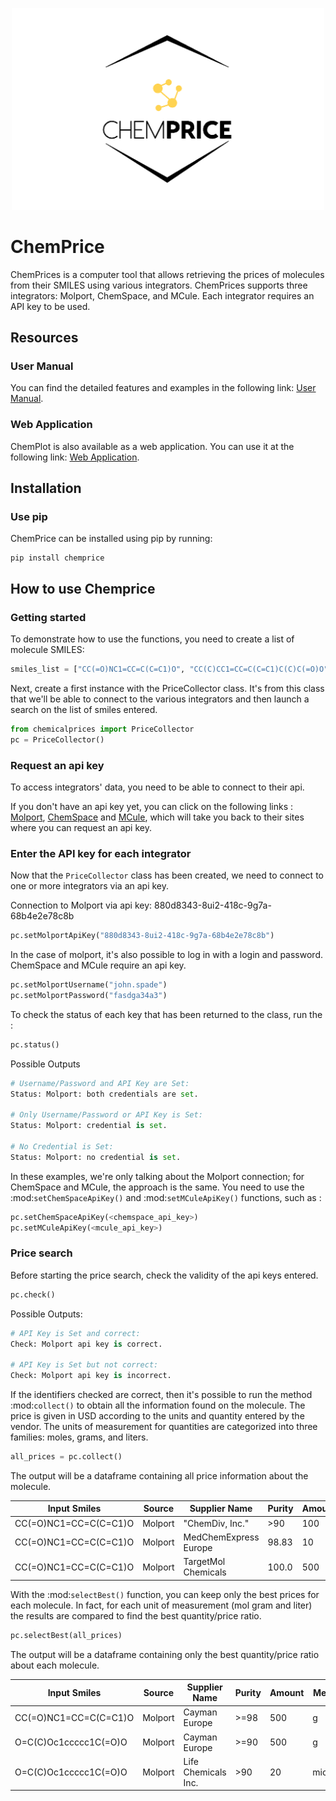 
<p align="center">
  <img src="logo/logo_chemprice_transparant.png" alt="Nom de l'image" width="500">
</p>

# ChemPrice

ChemPrices is a computer tool that allows retrieving the prices of molecules
from their SMILES using various integrators. ChemPrices supports three
integrators: Molport, ChemSpace, and MCule. Each integrator requires an API
key to be used.

## Resources

### User Manual

You can find the detailed features and examples in the following link: [User Manual](https://differ-chemprice.readthedocs-hosted.com/en/latest/).

### Web Application

ChemPlot is also available as a web application. You can use it at the following link: [Web Application](https://share.streamlit.io/bsaliou/chemprice-web/main/web_app_chemprice.py).

## Installation

### Use pip

ChemPrice can be installed using pip by
running:

    pip install chemprice

## How to use Chemprice

### Getting started

To demonstrate how to use the functions, you need to create a list of molecule SMILES:
  
```python
smiles_list = ["CC(=O)NC1=CC=C(C=C1)O", "CC(C)CC1=CC=C(C=C1)C(C)C(=O)O", "O=C(C)Oc1ccccc1C(=O)O"]
```

Next, create a first instance with the PriceCollector class. It's from this class
that we'll be able to connect to the various integrators and then launch a search
on the list of smiles entered.

```python
from chemicalprices import PriceCollector 
pc = PriceCollector()
```

### Request an api key

To access integrators' data, you need to be able to connect to their api.

If you don't have an api key yet, you can click on the following links :
[Molport](https://www.molport.com/shop/user-api-keys),
[ChemSpace](https://chem-space.com/contacts) and
[MCule](https://mcule.com/contact/),
which will take you back to their sites where you can request an api key.

### Enter the API key for each integrator

Now that the ``PriceCollector`` class has been created, we need to connect to one
or more integrators via an api key.

Connection to Molport via api key: 880d8343-8ui2-418c-9g7a-68b4e2e78c8b

```python
pc.setMolportApiKey("880d8343-8ui2-418c-9g7a-68b4e2e78c8b")
```

In the case of molport, it's also possible to log in with a login and password.
ChemSpace and MCule require an api key.

```python
pc.setMolportUsername("john.spade")
pc.setMolportPassword("fasdga34a3")
```

To check the status of each key that has been returned to the class, run the :

```python
pc.status()
```

Possible Outputs

```python
# Username/Password and API Key are Set:
Status: Molport: both credentials are set.

# Only Username/Password or API Key is Set:
Status: Molport: credential is set.

# No Credential is Set:
Status: Molport: no credential is set.
```

In these examples, we're only talking about the Molport connection;
for ChemSpace and MCule, the approach is the same. You need to use
the :mod:`setChemSpaceApiKey()` and :mod:`setMCuleApiKey()` functions, such as :

```python
pc.setChemSpaceApiKey(<chemspace_api_key>)
pc.setMCuleApiKey(<mcule_api_key>)
```

### Price search

Before starting the price search, check the validity of the api keys entered.

```python
pc.check()
```

Possible Outputs:

```python
# API Key is Set and correct:
Check: Molport api key is correct.

# API Key is Set but not correct:
Check: Molport api key is incorrect.
```

If the identifiers checked are correct, then it's possible
to run the method :mod:`collect()` to obtain all the information
found on the molecule. The price is given in USD according to
the units and quantity entered by the vendor. The units of measurement
for quantities are categorized into three families: moles, grams, and liters.

```python
all_prices = pc.collect()
```

The output will be a dataframe containing all price information about the molecule.

| Input Smiles          | Source  | Supplier Name         | Purity | Amount | Measure | Price_USD |
|-----------------------|---------|-----------------------|--------|--------|---------|-----------|
| CC(=O)NC1=CC=C(C=C1)O | Molport | "ChemDiv, Inc."       | >90    | 100    | mg      | 407.1     |
| CC(=O)NC1=CC=C(C=C1)O | Molport | MedChemExpress Europe | 98.83  | 10     | g       | 112.8     |
| CC(=O)NC1=CC=C(C=C1)O | Molport | TargetMol Chemicals   | 100.0  | 500    | mg      | 50.0      |

With the :mod:`selectBest()` function, you can keep only the best prices for each molecule.
In fact, for each unit of measurement (mol gram and liter) the results are compared
to find the best quantity/price ratio.

```python
pc.selectBest(all_prices)
```

The output will be a dataframe containing only the best quantity/price ratio about each molecule.

| Input Smiles          | Source  | Supplier Name       | Purity | Amount | Measure  | Price_USD | USD/g  | USD/mol            |
|-----------------------|---------|---------------------|--------|--------|----------|-----------|--------|--------------------|
| CC(=O)NC1=CC=C(C=C1)O | Molport | Cayman Europe       | >=98   | 500    | g        | 407.1     | 0.22   |                    |
| O=C(C)Oc1ccccc1C(=O)O | Molport | Cayman Europe       | >=90   | 500    | g        | 112.8     | 0.1606 |                    |
| O=C(C)Oc1ccccc1C(=O)O | Molport | Life Chemicals Inc. | >90    | 20     | micromol | 50.0      |        | 3950000.0000000005 |

